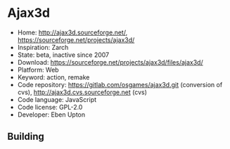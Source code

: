 # Ajax3d

- Home: http://ajax3d.sourceforge.net/, https://sourceforge.net/projects/ajax3d/
- Inspiration: Zarch
- State: beta, inactive since 2007
- Download: https://sourceforge.net/projects/ajax3d/files/ajax3d/
- Platform: Web
- Keyword: action, remake
- Code repository: https://gitlab.com/osgames/ajax3d.git (conversion of cvs), http://ajax3d.cvs.sourceforge.net (cvs)
- Code language: JavaScript
- Code license: GPL-2.0
- Developer: Eben Upton

## Building
